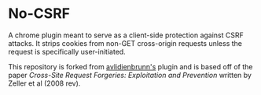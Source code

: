 No-CSRF
=======
A chrome plugin meant to serve as a client-side protection against CSRF attacks.
It strips cookies from non-GET cross-origin requests unless the request is
specifically user-initiated. 

This repository is forked from [avlidienbrunn's](https://github.com/avlidienbrunn/anti-csrf-plugin) plugin
and is based off of the paper _Cross-Site Request Forgeries: Exploitation and Prevention_
written by Zeller et al (2008 rev).
